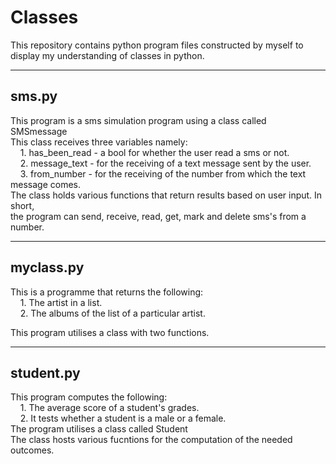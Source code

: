 # Classes
This repository contains python program files constructed by myself to display my understanding of classes in python.

------
sms.py 
------
This program is a sms simulation program using a class called SMSmessage<br/>
This class receives three variables namely:</br>
    &nbsp;&nbsp;&nbsp;&nbsp;1. has_been_read - a bool for whether the user read a sms or not.<br/>
    &nbsp;&nbsp;&nbsp;&nbsp;2. message_text - for the receiving of a text message sent by the user.<br/>
    &nbsp;&nbsp;&nbsp;&nbsp;3. from_number - for the receiving of the number from which the text message comes.<br/>
The class holds various functions that return results based on user input. In short,<br/>
the program can send, receive, read, get, mark and delete sms's from a number.<br/>

----------
myclass.py
----------
This is a programme that returns the following:<br/>
    &nbsp;&nbsp;&nbsp;&nbsp;1. The artist in a list.<br/>
    &nbsp;&nbsp;&nbsp;&nbsp;2. The albums of the list of a particular artist.<br/>

This program utilises a class with two functions.<br/>

----------
student.py
----------
This program computes the following:<br/>
    &nbsp;&nbsp;&nbsp;&nbsp;1. The average score of a student's grades.<br/>
    &nbsp;&nbsp;&nbsp;&nbsp;2. It tests whether a student is a male or a female.<br/>
The program utilises a class called Student<br/>
The class hosts various fucntions for the computation of the needed outcomes.<br/>

